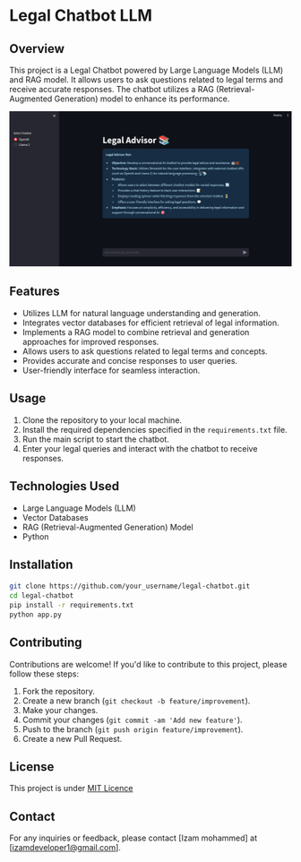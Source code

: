 # Legal Chatbot LLM 

## Overview
This project is a Legal Chatbot powered by Large Language Models (LLM) and RAG model. It allows users to ask questions related to legal terms and receive accurate responses. The chatbot utilizes a RAG (Retrieval-Augmented Generation) model to enhance its performance.

![](assets/demo.png)

## Features
- Utilizes LLM for natural language understanding and generation.
- Integrates vector databases for efficient retrieval of legal information.
- Implements a RAG model to combine retrieval and generation approaches for improved responses.
- Allows users to ask questions related to legal terms and concepts.
- Provides accurate and concise responses to user queries.
- User-friendly interface for seamless interaction.

## Usage
1. Clone the repository to your local machine.
2. Install the required dependencies specified in the `requirements.txt` file.
3. Run the main script to start the chatbot.
4. Enter your legal queries and interact with the chatbot to receive responses.

## Technologies Used
- Large Language Models (LLM)
- Vector Databases
- RAG (Retrieval-Augmented Generation) Model
- Python

## Installation
```bash
git clone https://github.com/your_username/legal-chatbot.git
cd legal-chatbot
pip install -r requirements.txt
python app.py
```

## Contributing
Contributions are welcome! If you'd like to contribute to this project, please follow these steps:
1. Fork the repository.
2. Create a new branch (`git checkout -b feature/improvement`).
3. Make your changes.
4. Commit your changes (`git commit -am 'Add new feature'`).
5. Push to the branch (`git push origin feature/improvement`).
6. Create a new Pull Request.

## License
This project is under [MIT Licence](LICENSE)

## Contact
For any inquiries or feedback, please contact [Izam mohammed] at [izamdeveloper1@gmail.com].